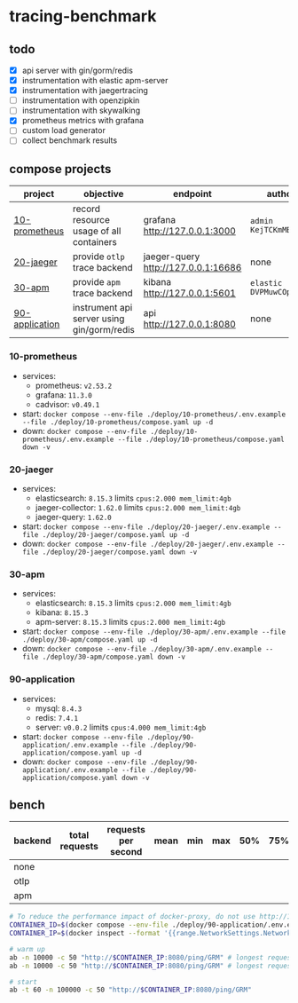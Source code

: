 # tracing-benchmark

## todo
* [x] api server with gin/gorm/redis
* [x] instrumentation with elastic apm-server
* [x] instrumentation with jaegertracing
* [ ] instrumentation with openzipkin
* [ ] instrumentation with skywalking
* [x] prometheus metrics with grafana
* [ ] custom load generator
* [ ] collect benchmark results

## compose projects
| project                           | objective                                  | endpoint                            | authorization                    |
| --------------------------------- | ------------------------------------------ | ----------------------------------- | -------------------------------- |
| [10-prometheus](#10-prometheus)   | record resource usage of all containers    | grafana http://127.0.0.1:3000       | `admin` `KejTCKmMBIPxBm1m7h4f`   |
| [20-jaeger](#20-jaeger)           | provide `otlp` trace backend               | jaeger-query http://127.0.0.1:16686 | none                             |
| [30-apm](#30-apm)                 | provide `apm` trace backend                | kibana http://127.0.0.1:5601        | `elastic` `DVPMuwCOpH5iOPDFnjd5` |
| [90-application](#90-application) | instrument api server using gin/gorm/redis | api http://127.0.0.1:8080           | none                             |

### 10-prometheus
* services:
  * prometheus: `v2.53.2`
  * grafana: `11.3.0`
  * cadvisor: `v0.49.1`
* start: `docker compose --env-file ./deploy/10-prometheus/.env.example --file ./deploy/10-prometheus/compose.yaml up -d`
* down: `docker compose --env-file ./deploy/10-prometheus/.env.example --file ./deploy/10-prometheus/compose.yaml down -v`

### 20-jaeger
* services:
  * elasticsearch: `8.15.3` limits `cpus:2.000 mem_limit:4gb`
  * jaeger-collector: `1.62.0` limits `cpus:2.000 mem_limit:4gb`
  * jaeger-query: `1.62.0`
* start: `docker compose --env-file ./deploy/20-jaeger/.env.example --file ./deploy/20-jaeger/compose.yaml up -d`
* down: `docker compose --env-file ./deploy/20-jaeger/.env.example --file ./deploy/20-jaeger/compose.yaml down -v`

### 30-apm
* services:
  * elasticsearch: `8.15.3` limits `cpus:2.000 mem_limit:4gb`
  * kibana: `8.15.3`
  * apm-server: `8.15.3` limits `cpus:2.000 mem_limit:4gb`
* start: `docker compose --env-file ./deploy/30-apm/.env.example --file ./deploy/30-apm/compose.yaml up -d`
* down: `docker compose --env-file ./deploy/30-apm/.env.example --file ./deploy/30-apm/compose.yaml down -v`

### 90-application
* services:
  * mysql: `8.4.3`
  * redis: `7.4.1`
  * server: `v0.0.2` limits `cpus:4.000 mem_limit:4gb`
* start: `docker compose --env-file ./deploy/90-application/.env.example --file ./deploy/90-application/compose.yaml up -d`
* down: `docker compose --env-file ./deploy/90-application/.env.example --file ./deploy/90-application/compose.yaml down -v`

## bench
| backend | total requests | requests per second | mean | min | max | 50% | 75% | 90% | 95% | 99% |
| ------- | -------------- | ------------------- | ---- | --- | --- | --- | --- | --- | --- | --- |
| none    |                |                     |      |     |     |     |     |     |     |     |
| otlp    |                |                     |      |     |     |     |     |     |     |     |
| apm     |                |                     |      |     |     |     |     |     |     |     |

```sh
# To reduce the performance impact of docker-proxy, do not use http://127.0.0.1:8080 in benchmark.
CONTAINER_ID=$(docker compose --env-file ./deploy/90-application/.env.example --file ./deploy/90-application/compose.yaml ps --quiet server | head -n1)
CONTAINER_IP=$(docker inspect --format '{{range.NetworkSettings.Networks}}{{.IPAddress}}{{end}}' $CONTAINER_ID | head -n1)

# warm up
ab -n 10000 -c 50 "http://$CONTAINER_IP:8080/ping/GRM" # longest request 67 ms
ab -n 10000 -c 50 "http://$CONTAINER_IP:8080/ping/GRM" # longest request 12 ms

# start
ab -t 60 -n 100000 -c 50 "http://$CONTAINER_IP:8080/ping/GRM"
```
